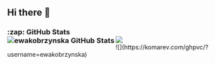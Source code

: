 ## Hi there 👋

<!--
**ewakobrzynska/ewakobrzynska** is a ✨ _special_ ✨ repository because its `README.md` (this file) appears on your GitHub profile.

Here are some ideas to get you started:

- 🔭 I’m currently working on ...
- 🌱 I’m currently learning ...
- 👯 I’m looking to collaborate on ...
- 🤔 I’m looking for help with ...
- 💬 Ask me about ...
- 📫 How to reach me: ...
- 😄 Pronouns: ...
- ⚡ Fun fact: ...
-->

<h3>

  <summary> :zap: GitHub Stats</summary>

  <img align="left" alt="ewakobrzynska GitHub Stats" src="https://github-readme-stats.vercel.app/api?username=ewakobrzynska&show_icons=true&count_private=true&include_all_commits=true&hide_border=false&title_color=ff652f&icon_color=FFE400&bg_color=09131B&text_color=ffffff&border_color=0c1a25" />

  <img align="left" src="https://github-readme-stats.vercel.app/api/top-langs/?username=ewakobrzynska&layout=compact&langs_count=10&show_icons=true&hide_border=false&title_color=ff652f&icon_color=FFE400&bg_color=09131B&text_color=ffffff&border_color=0c1a25&hide=Jupyter%20Notebook" />


</h3>
![](https://komarev.com/ghpvc/?username=ewakobrzynska)


